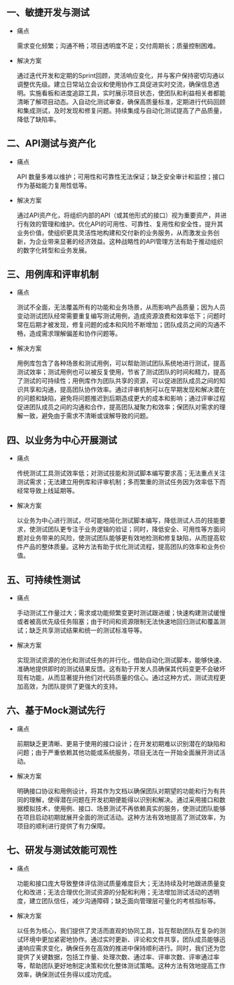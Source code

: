 [//]: # (应用场景)

[//]: # (=====)

## 一、敏捷开发与测试

- 痛点

  需求变化频繁；沟通不畅；项目透明度不足；交付周期长；质量控制困难。

- 解决方案

  通过迭代开发和定期的Sprint回顾，灵活响应变化，并与客户保持密切沟通以调整优先级。建立日常站立会议和使用协作工具促进实时交流，确保信息透明。实施看板和进度追踪工具，实时展示项目状态，使团队和利益相关者都能清晰了解项目动态。入自动化测试审查，确保高质量标准，定期进行代码回顾和集成测试，及时发现和修复问题。持续集成与自动化测试提高了产品质量，降低了缺陷率。

## 二、API测试与资产化

- 痛点

  API 数量多难以维护；可用性和可靠性无法保证；缺乏安全审计和监控；接口作为基础能力复用性低等。

- 解决方案

  通过API资产化，将组织内部的API（或其他形式的接口）视为重要资产，并进行有效的管理和维护。优化API的可用性、可靠性、复用性和安全性，提升其业务价值，使组织更具灵活性地构建和交付新的业务服务，从而激发业务创新，为企业带来显著的经济效益。这种战略性的API管理方法有助于推动组织的数字化转型和业务发展。

## 三、用例库和评审机制

- 痛点

  测试不全面，无法覆盖所有的功能和业务场景，从而影响产品质量；因为人员变动测试团队经常需要重复编写测试用例，造成资源浪费和效率低下；问题时常在后期才被发现，修复问题的成本和风险不断增加；团队成员之间的沟通不畅，造成需求理解偏差和协作问题等。

- 解决方案

  用例库包含了各种场景和测试用例，可以帮助测试团队系统地进行测试，提高测试效率；测试用例也可以被反复使用，节省了测试团队的时间和精力，提高了测试的可持续性；用例库作为团队共享的资源，可以促进团队成员之间的知识共享和沟通，提高团队协作效率。通过评审机制可以在早期发现和解决潜在的问题和缺陷，避免将问题推迟到后期造成更大的成本和影响；通过评审过程促进团队成员之间的沟通和合作，提高团队凝聚力和效率；保团队对需求的理解一致，避免由于需求不清晰或误解导致的问题。

## 四、以业务为中心开展测试

- 痛点

  传统测试工具测试效率低；对测试技能和测试脚本编写要求高；无法重点关注测试需求；无法建立用例库和评审机制；多而繁重的测试任务因为效率低下而经常导致上线延期等。

- 解决方案

  以业务为中心进行测试，尽可能地简化测试脚本编写，降低测试人员的技能要求，使测试团队更专注于业务逻辑的验证；同时，降低安全、可用性等方面问题对业务带来的风险，使测试团队能够更有效地检测和修复缺陷，从而提高软件产品的整体质量。这种方法有助于优化测试流程，提高团队的效率和业务价值。

## 五、可持续性测试

- 痛点

  手动测试工作量过大；需求或功能频繁变更时测试跟进缓；快速构建测试缓慢或者被高优先级任务阻塞；由于时间和资源限制无法快速地回归测试和覆盖测试；缺乏共享测试结果和统一的测试标准导等。

- 解决方案

  实现测试资源的池化和测试任务的并行化，借助自动化测试脚本，能够快速、准确地提供即时的测试结果反馈。这有助于开发人员确保其代码变更不会破坏现有功能，从而显著提升他们对代码质量的信心。通过这种方式，测试流程更加高效，为团队提供了更强大的支持。

## 六、基于Mock测试先行

- 痛点

  前期缺乏更清晰、更易于使用的接口设计；在开发初期难以识别潜在的缺陷和问题；由于严重依赖其他功能或系统服务，项目无法在一开始全面展开测试活动。

- 解决方案

  明确接口协议和用例设计，将其作为文档以确保团队对期望的功能和行为有共同的理解，使得潜在问题在开发初期便能得以识别和解决。通过采用接口和数据模拟技术，使用例、接口、场景测试不再依赖真实的服务，使测试团队能够在项目启动初期就展开全面的测试活动。这种方法有效地提高了测试效率，为项目的顺利进行提供了有力保障。

## 七、研发与测试效能可观性

- 痛点

  功能和接口庞大导致整体评估测试质量难度巨大；无法持续及时地跟进质量变化和改进；无法合理优化测试资源的分配和利用；无法增加测试活动的透明度，建立团队信任，减少沟通障碍；缺乏面向管理层可量化的考核指标等。

- 解决方案

  以任务为核心，我们提供了灵活而直观的协同工具，旨在帮助团队在复杂的测试环境中更加紧密地协作。通过实时更新、评论和文件共享，团队成员能够迅速响应需求变化，确保任务在高效的推进中保持顺利进行。同时，我们还为您提供了关键数据，包括工作量、处理次数、通过率、评审次数、评审通过率等，帮助团队更好地制定决策和优化整体测试策略。这种方法有效地提高工作效率，确保测试任务得以成功完成。
